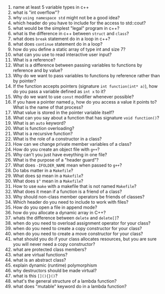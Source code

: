 1. name at least 5 variable types in c++
2. what is "int overflow"?
3. why `using namespace std` might not be a good idea?
4. which header do you have to include for the access to std::cout?
5. what would be the simplest "legal" program in c++?
6. what is the difference in c++ between `struct` and `class`?
7. what does `break` statement do in a loop in c++?
8. what does `continue` statement do in a loop?
9. how do you define a static array of type int and size 7?
10. what can you use to read interactive user input?
11. What is a reference?
12. What is a difference between passing variables to functions by reference and by value?
13. Why do we want to pass variables to functions by reference rather than by pointer?
14. If the function accepts pointers (signature `int function(int* a)`), how do you pass a variable defined as `int x` to it?
15. Why do we want to use `const` modifier whenever possible?
16. If you have a pointer named `p`, how do you access a value it points to? What is the name of that process?
17. What value is stored in the pointer variable itself?
18. What can you say about a function that has signature `void function()`?
19. What is an `auto` keyword?
20. What is function overloading?
21. What is a recursive function?
22. What is the role of a constructor in a class?
23. How can we change private member variables of a class?
24. How do you create an object file with `g++`?
25. Why can't you just have eveything in one file?
26. What is the purpose of a "header guard"?
27. What does `-IFOLDER_NAME` mean when passed to `g++`?
28. Do tabs matter in a `Makefile`?
29. What does `$@` mean in a `Makefile`?
30. What does `$^` mean in a `Makefile`?
31. How to use `make` with a makefile that is not named `Makefile`?
32. What does it mean if a function is a friend of a class?
33. Why should non-class member operators be friends of classes?
34. Which header do you need to include to work with files?
35. How do you open a file in append mode?
36. how do you allocate a dynamic array in C++?
37. whats the difference between `delete` and `delete[]`?
38. when do you need to overload assignment operator for your class?
39. when do you need to create a copy constructor for your class?
40. when do you need to create a move constructor for your class?
41. what should you do if your class allocates resources, but you are sure you will never need a copy constructor?
42. what are protected class members?
43. what are virtual functions? 
44. what is an abstract class?
45. explain dynamic (runtime) polymorphism
46. why destructors should be made virtual?
47. what is this `[](){}()`?
48. what's the general structure of a lambda function?
49. what does "mutable" keyword do in a lambda function?

